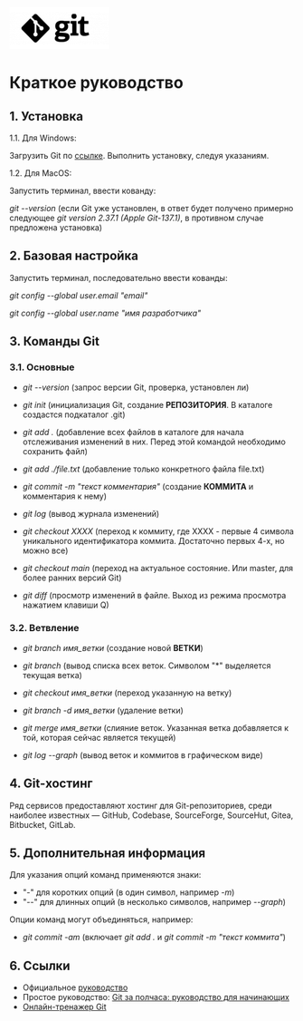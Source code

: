 ![Git_Logo](git_logo.png) 
# Краткое руководство

## 1. Установка
1.1. Для  Windows: 

Загрузить Git по [ссылке](https://git-scm.com/download/win). Выполнить установку, следуя указаниям.

1.2. Для MacOS:

Запустить терминал, ввести кованду:

*git --version* (если Git уже установлен, в ответ будет получено примерно следующее *git version 2.37.1 (Apple Git-137.1)*, в противном случае предложена установка)

## 2. Базовая настройка

Запустить терминал, последовательно ввести кованды:

*git config --global user.email "email"*

*git config --global user.name "имя разработчика"*

## 3. Команды Git

### 3.1. Основные

* *git --version* (запрос версии Git, проверка, установлен ли)

* *git init* (инициализация Git, создание **РЕПОЗИТОРИЯ**. В каталоге создаcтся подкаталог .git)

* *git add .* (добавление всех файлов в каталоге для начала отслеживания изменений в них. Перед этой командой необходимо сохранить файл)

* *git add ./file.txt* (добавление только конкретного файла file.txt)

* *git commit -m "текст комментария"* (создание **КОММИТА** и комментария к нему)

* *git log* (вывод журнала изменений)

* *git checkout XXXX* (переход к коммиту, где ХХХХ - первые 4 символа уникального идентификатора коммита. Достаточно первых 4-х, но можно все)

* *git checkout main* (переход на актуальное состояние. Или master, для более ранних версий Git)

* *git diff* (просмотр изменений в файле. Выход из режима просмотра нажатием клавиши Q)

### 3.2. Ветвление

* *git branch имя_ветки* (создание новой **ВЕТКИ**)

* *git branch* (вывод списка всех веток. Символом "*" выделяется текущая ветка)

* *git checkout имя_ветки* (переход указанную на ветку)

* *git branch -d имя_ветки* (удаление ветки)

* *git merge имя_ветки* (слияние веток. Указанная ветка добавляется к той, которая сейчас является текущей)

* *git log --graph* (вывод веток и коммитов в графическом виде)

## 4. Git-хостинг

Ряд сервисов предоставляют хостинг для Git-репозиториев, среди наиболее известных — GitHub, Codebase, SourceForge, SourceHut, Gitea, Bitbucket, GitLab.

## 5. Дополнительная информация

Для указания опций команд применяются знаки:
- "-" для коротких опций (в один символ, например *-m*)
- "--" для длинных опций (в несколько символов, например *--graph*)

Опции команд могут объединяться, например:
- *git commit -am* (включает *git add .* и *git commit -m "текст коммита"*)

## 6. Ссылки
- Официальное [руководство](https://git-scm.com/doc)
- Простое руководство: [Git за полчаса: руководство для начинающих](https://proglib.io/p/git-for-half-an-hour?ysclid=lbs915snt6314707562)
- [Онлайн-тренажер Git](https://learngitbranching.js.org/)